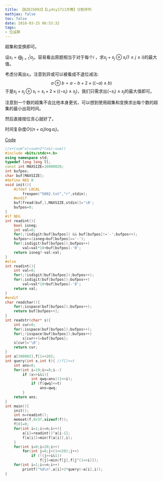 ```yaml
---
title: 【BZOJ5092】【Lydsy1711月赛】分割序列
mathjax: false
toc: false
date: 2018-03-25 06:53:32
tags:
- 位运算
---
```

超集和变换即可。

<!-- more -->

设$s_i=\bigoplus_{j=1}^ia_j$，容易看出原题相当于对于每个$i$ ，求$s_j+s_j \oplus s_i(1 \leq j \leq i)$的最大值。

考虑分离出$s_i$，注意到异或可以被看成不退位减法:
$$
a\oplus b=a-b+2\times ((\lnot a) \land b)
$$
于是$s_j+s_j \oplus s_i=s_i+2\times ((\lnot s_i) \land s_j)$，我们只需求出$(\lnot s_i) \land s_j$的最大值即可。

注意到一个数的超集不会比他本身更劣，可以想到使用超集和变换求出每个数的超集的最小出现时间。

然后直接按位贪心就好了。

时间复杂度$O((n+a_i) \log a_i)$。

[Code](https://github.com/q234rty/OJ-Codes/blob/master/BZOJ/5092.cpp)

```cpp
//x+(sum^x)=sum+2*(x&(~sum))
#include <bits/stdc++.h>
using namespace std;
typedef long long ll;
const int MAXSIZE=10000020;
int bufpos;
char buf[MAXSIZE];
#define NEG 0
void init(){
	#ifdef LOCAL
		freopen("5092.txt","r",stdin);
	#endif
	buf[fread(buf,1,MAXSIZE,stdin)]='\0';
	bufpos=0;
}
#if NEG
int readint(){
	bool isneg;
	int val=0;
	for(;!isdigit(buf[bufpos]) && buf[bufpos]!='-';bufpos++);
	bufpos+=(isneg=buf[bufpos]=='-');
	for(;isdigit(buf[bufpos]);bufpos++)
		val=val*10+buf[bufpos]-'0';
	return isneg?-val:val;
}
#else
int readint(){
	int val=0;
	for(;!isdigit(buf[bufpos]);bufpos++);
	for(;isdigit(buf[bufpos]);bufpos++)
		val=val*10+buf[bufpos]-'0';
	return val;
}
#endif
char readchar(){
	for(;isspace(buf[bufpos]);bufpos++);
	return buf[bufpos++];
}
int readstr(char* s){
	int cur=0;
	for(;isspace(buf[bufpos]);bufpos++);
	for(;!isspace(buf[bufpos]);bufpos++)
		s[cur++]=buf[bufpos];
	s[cur]='\0';
	return cur;
}
int a[300002],f[1<<20];
int query(int x,int t){ //f[]<=t
	int ans=0;
	for(int i=19;i>=0;i--)
		if (x>>i&1){
			int qwq=ans|(1<<i);
			if (f[qwq]<=t)
				ans=qwq;
		}
	return ans;
}
int main(){
	init();
	int n=readint();
	memset(f,0x3f,sizeof(f));
	f[0]=0;
	for(int i=1;i<=n;i++){
		a[i]=readint()^a[i-1];
		f[a[i]]=min(f[a[i]],i);
	}
	for(int i=0;i<20;i++)
		for(int j=0;j<(1<<20);j++)
			if (!(j>>i&1))
				f[j]=min(f[j],f[j^(1<<i)]);
	for(int i=1;i<=n;i++)
		printf("%d\n",a[i]+2*query(~a[i],i));
}
```
